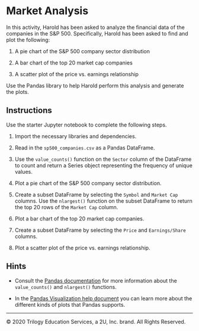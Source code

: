 # Market Analysis

In this activity, Harold has been asked to analyze the financial data of the companies in the S&P 500. Specifically, Harold has been asked to find and plot the following:

1. A pie chart of the S&P 500 company sector distribution

2. A bar chart of the top 20 market cap companies

3. A scatter plot of the price vs. earnings relationship

Use the Pandas library to help Harold perform this analysis and generate the plots.

## Instructions

Use the starter Jupyter notebook to complete the following steps.

1. Import the necessary libraries and dependencies.

2. Read in the `sp500_companies.csv` as a Pandas DataFrame.

3. Use the `value_counts()` function on the `Sector` column of the DataFrame to count and return a Series object representing the frequency of unique values.

4. Plot a pie chart of the S&P 500 company sector distribution.

5. Create a subset DataFrame by selecting the `Symbol` and `Market Cap` columns. Use the `nlargest()` function on the subset DataFrame to return the top 20 rows of the `Market Cap` column.

6. Plot a bar chart of the top 20 market cap companies.

7. Create a subset DataFrame by selecting the `Price` and `Earnings/Share` columns.

8. Plot a scatter plot of the price vs. earnings relationship.

## Hints

* Consult the [Pandas documentation](https://pandas.pydata.org/pandas-docs/version/0.17.0/index.html) for more information about the `value_counts()` and `nlargest()` functions.

* In the [Pandas Visualization help document](https://pandas.pydata.org/pandas-docs/stable/user_guide/visualization.html) you can learn more about the different kinds of plots that Pandas supports.

---

© 2020 Trilogy Education Services, a 2U, Inc. brand. All Rights Reserved.
